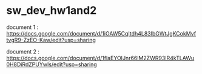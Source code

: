 # sw_dev_hw1and2
document 1 : https://docs.google.com/document/d/1iOAW5CqItdh4L83IbGWtJgKCokMvftvgR9-ZzEO-Kaw/edit?usp=sharing

document 2 : https://docs.google.com/document/d/1flaEYOIJnr66lM2ZWR93IR4kTLAWu0H8DiRdZPUYwIs/edit?usp=sharing

